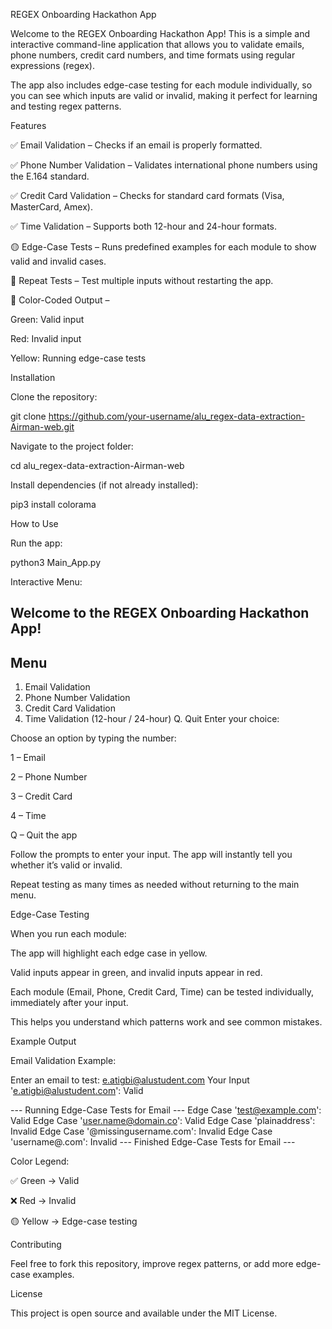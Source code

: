 REGEX Onboarding Hackathon App

Welcome to the REGEX Onboarding Hackathon App! 
This is a simple and interactive command-line application that allows you to validate emails, phone numbers, credit card numbers, and time formats using regular expressions (regex).

The app also includes edge-case testing for each module individually, so you can see which inputs are valid or invalid, making it perfect for learning and testing regex patterns.

Features

✅ Email Validation – Checks if an email is properly formatted.

✅ Phone Number Validation – Validates international phone numbers using the E.164 standard.

✅ Credit Card Validation – Checks for standard card formats (Visa, MasterCard, Amex).

✅ Time Validation – Supports both 12-hour and 24-hour formats.

🟡 Edge-Case Tests – Runs predefined examples for each module to show valid and invalid cases.

🔄 Repeat Tests – Test multiple inputs without restarting the app.

🌈 Color-Coded Output –

Green: Valid input

Red: Invalid input

Yellow: Running edge-case tests

Installation

Clone the repository:

git clone https://github.com/your-username/alu_regex-data-extraction-Airman-web.git


Navigate to the project folder:

cd alu_regex-data-extraction-Airman-web


Install dependencies (if not already installed):

pip3 install colorama

How to Use

Run the app:

python3 Main_App.py


Interactive Menu:

Welcome to the REGEX Onboarding Hackathon App!
---------------------------------------------
Menu
---------------------------------------------
1. Email Validation
2. Phone Number Validation
3. Credit Card Validation
4. Time Validation (12-hour / 24-hour)
Q. Quit
Enter your choice:


Choose an option by typing the number:

1 – Email

2 – Phone Number

3 – Credit Card

4 – Time

Q – Quit the app

Follow the prompts to enter your input. The app will instantly tell you whether it’s valid or invalid.

Repeat testing as many times as needed without returning to the main menu.

Edge-Case Testing

When you run each module:

The app will highlight each edge case in yellow.

Valid inputs appear in green, and invalid inputs appear in red.

Each module (Email, Phone, Credit Card, Time) can be tested individually, immediately after your input.

This helps you understand which patterns work and see common mistakes.

Example Output

Email Validation Example:

Enter an email to test: e.atigbi@alustudent.com
Your Input 'e.atigbi@alustudent.com': Valid

--- Running Edge-Case Tests for Email ---
Edge Case 'test@example.com': Valid
Edge Case 'user.name@domain.co': Valid
Edge Case 'plainaddress': Invalid
Edge Case '@missingusername.com': Invalid
Edge Case 'username@.com': Invalid
--- Finished Edge-Case Tests for Email ---


Color Legend:

✅ Green → Valid

❌ Red → Invalid

🟡 Yellow → Edge-case testing

Contributing

Feel free to fork this repository, improve regex patterns, or add more edge-case examples.

License

This project is open source and available under the MIT License.
